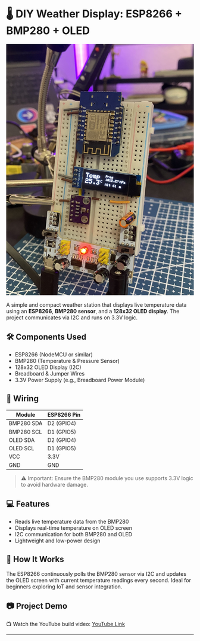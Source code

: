 # 🌡️ DIY Weather Display: ESP8266 + BMP280 + OLED

![smart_weather_display](https://github.com/Dhaivatjoshi/smart_weather_display/blob/main/img/IMG_0712.jpg)

A simple and compact weather station that displays live temperature data using an **ESP8266**, **BMP280 sensor**, and a **128x32 OLED display**. The project communicates via I2C and runs on 3.3V logic.

## 🛠️ Components Used

- ESP8266 (NodeMCU or similar)
- BMP280 (Temperature & Pressure Sensor)
- 128x32 OLED Display (I2C)
- Breadboard & Jumper Wires
- 3.3V Power Supply (e.g., Breadboard Power Module)

## 🔌 Wiring

| Module      | ESP8266 Pin |
|-------------|-------------|
| BMP280 SDA  | D2 (GPIO4)  |
| BMP280 SCL  | D1 (GPIO5)  |
| OLED SDA    | D2 (GPIO4)  |
| OLED SCL    | D1 (GPIO5)  |
| VCC         | 3.3V        |
| GND         | GND         |

> ⚠️ Important: Ensure the BMP280 module you use supports 3.3V logic to avoid hardware damage.

## 💻 Features

- Reads live temperature data from the BMP280
- Displays real-time temperature on OLED screen
- I2C communication for both BMP280 and OLED
- Lightweight and low-power design

## 🧠 How It Works

The ESP8266 continuously polls the BMP280 sensor via I2C and updates the OLED screen with current temperature readings every second. Ideal for beginners exploring IoT and sensor integration.

## 📷 Project Demo

📺 Watch the YouTube build video: [YouTube Link](https://youtube.com/shorts/_0oJk6UgW9k)  

---
